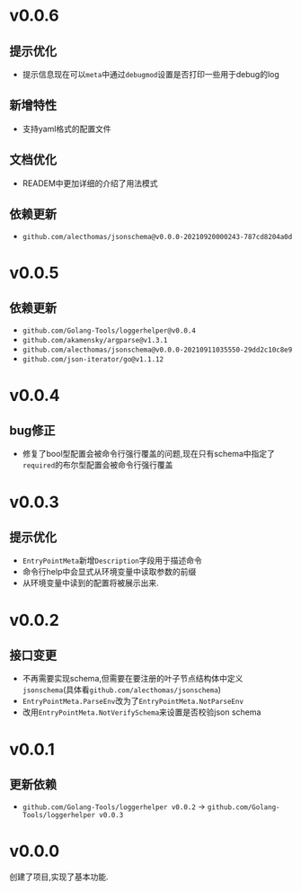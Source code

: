 # v0.0.6

## 提示优化

+ 提示信息现在可以`meta`中通过`debugmod`设置是否打印一些用于debug的log

## 新增特性

+ 支持yaml格式的配置文件

## 文档优化

+ READEM中更加详细的介绍了用法模式

## 依赖更新

+ `github.com/alecthomas/jsonschema@v0.0.0-20210920000243-787cd8204a0d`

# v0.0.5

## 依赖更新

+ `github.com/Golang-Tools/loggerhelper@v0.0.4`
+ `github.com/akamensky/argparse@v1.3.1`
+ `github.com/alecthomas/jsonschema@v0.0.0-20210911035550-29dd2c10c8e9`
+ `github.com/json-iterator/go@v1.1.12`

# v0.0.4

## bug修正

+ 修复了bool型配置会被命令行强行覆盖的问题,现在只有schema中指定了`required`的布尔型配置会被命令行强行覆盖

# v0.0.3

## 提示优化

+ `EntryPointMeta`新增`Description`字段用于描述命令
+ 命令行help中会显式从环境变量中读取参数的前缀
+ 从环境变量中读到的配置将被展示出来.

# v0.0.2

## 接口变更

+ 不再需要实现schema,但需要在要注册的叶子节点结构体中定义`jsonschema`(具体看`github.com/alecthomas/jsonschema`)
+ `EntryPointMeta.ParseEnv`改为了`EntryPointMeta.NotParseEnv`
+ 改用`EntryPointMeta.NotVerifySchema`来设置是否校验json schema

# v0.0.1

## 更新依赖

+ `github.com/Golang-Tools/loggerhelper v0.0.2` -> `github.com/Golang-Tools/loggerhelper v0.0.3`

# v0.0.0

创建了项目,实现了基本功能.
